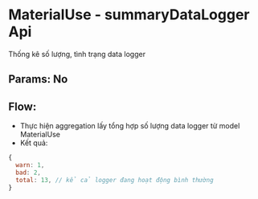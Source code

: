 # MaterialUse - summaryDataLogger Api
 Thống kê số lượng, tình trạng data logger
## Params: No
## Flow:
  - Thực hiện aggregation lấy tổng hợp số lượng data logger từ model MaterialUse
  - Kết quả: 
  ```javascript
  {
    warn: 1,
    bad: 2,
    total: 13, // kể cả logger đang hoạt động bình thường
  }
  ```